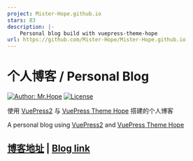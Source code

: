 ```yaml
---
project: Mister-Hope.github.io
stars: 83
description: |-
    Personal blog build with vuepress-theme-hope
url: https://github.com/Mister-Hope/Mister-Hope.github.io
---
```


# 个人博客 / Personal Blog

[![Author: Mr.Hope](https://img.shields.io/badge/Author-Mr.Hope-blue.svg?style=for-the-badge)](https://mister-hope.com)
[![License](https://img.shields.io/github/license/mister-hope/mister-hope.github.io?style=for-the-badge)](https://github.com/Mister-Hope/Mister-Hope.github.io/blob/master/LICENSE)

使用 [VuePress2](https://vuejs.press/zh/) 与 [VuePress Theme Hope](https://theme-hope.vuejs.press/zh/) 搭建的个人博客

A personal blog using [VuePress2](https://vuejs.press/) and [VuePress Theme Hope](https://theme-hope.vuejs.press/)

## [博客地址](https://mister-hope.com) | [Blog link](https://mister-hope.github.io)

